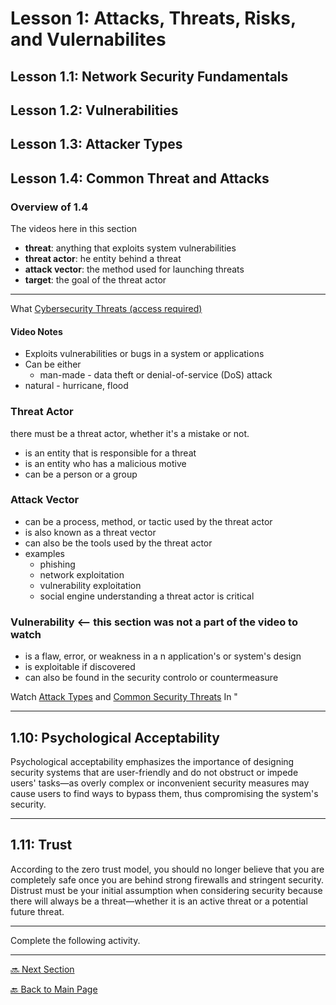 # Lesson 1: Attacks, Threats, Risks, and Vulernabilites

## Lesson 1.1: Network Security Fundamentals

## Lesson 1.2: Vulnerabilities

## Lesson 1.3: Attacker Types

## Lesson 1.4: Common Threat and Attacks

### Overview of 1.4

The videos here in this section

* **threat**: anything that exploits system vulnerabilities
* **threat actor**: he entity behind a threat
* **attack vector**: the method used for launching threats
* **target**: the goal of the threat actor

---

What [Cybersecurity Threats (access required)](https://wgu.percipio.com/courses/6b6fdf11-4192-4a81-82f3-b1dee8c0f608/videos/08a40c89-2490-4a8d-8557-641c78abe364?sharelink=0jgrkLseT)

#### Video Notes

* Exploits vulnerabilities or bugs in a system or applications
* Can be either
    + man-made - data theft or denial-of-service (DoS) attack
* natural - hurricane, flood

### Threat Actor

there must be a threat actor, whether it's a mistake or not. 

* is an entity that is responsible for a threat
* is an entity who has a malicious motive
* can be a person or a group

### Attack Vector 

* can be a process, method, or tactic used by the threat actor
* is also known as a threat vector
* can also be the tools used by the threat actor
* examples
    + phishing
    + network exploitation
    + vulnerability exploitation
    + social engine
understanding a threat actor is critical

### Vulnerability <-- this section was not a part of the video to watch

* is a flaw, error, or weakness in a n application's or system's design
* is exploitable if discovered
* can also be found in the security controlo or countermeasure

Watch [Attack Types]() and [Common Security Threats]() In "

---

## 1.10: Psychological Acceptability

Psychological acceptability emphasizes the importance of designing security systems that are user-friendly and do not obstruct or impede users' tasks—as overly complex or inconvenient security measures may cause users to find ways to bypass them, thus compromising the system's security.

--- 

## 1.11: Trust

According to the zero trust model, you should no longer believe that you are completely safe once you are behind strong firewalls and stringent security. Distrust must be your initial assumption when considering security because there will always be a threat—whether it is an active threat or a potential future threat.

---

Complete the following activity.



---

[🔜 Next Section](./S3-LESSON2.md)

[🔙 Back to Main Page](../../README.md)
